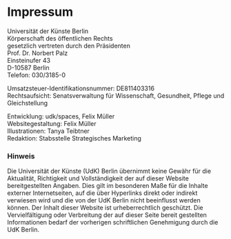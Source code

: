 # Impressum
Universität der Künste Berlin \
Körperschaft des öffentlichen Rechts \
gesetzlich vertreten durch den Präsidenten \
Prof. Dr. Norbert Palz \
Einsteinufer 43 \
D-10587 Berlin \
Telefon: 030/3185-0

Umsatzsteuer-Identifikationsnummer: DE811403316 \
Rechtsaufsicht: Senatsverwaltung für Wissenschaft, Gesundheit, Pflege und Gleichstellung

Entwicklung: udk/spaces, Felix Müller \
Websitegestaltung: Felix Müller \
Illustrationen: Tanya Teibtner \
Redaktion: Stabsstelle Strategisches Marketing

### Hinweis
Die Universität der Künste (UdK) Berlin übernimmt keine Gewähr für die Aktualität, Richtigkeit und Vollständigkeit der auf dieser Website bereitgestellten Angaben. Dies gilt im besonderen Maße für die Inhalte externer Internetseiten, auf die über Hyperlinks direkt oder indirekt verwiesen wird und die von der UdK Berlin nicht beeinflusst werden können. 
Der Inhalt dieser Website ist urheberrechtlich geschützt. Die Vervielfältigung oder Verbreitung der auf dieser Seite bereit gestellten Informationen bedarf der vorherigen schriftlichen Genehmigung durch die UdK Berlin.
